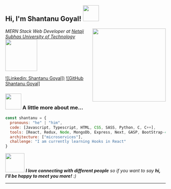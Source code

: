 <h2> Hi, I'm Shantanu Goyal! <img src="https://media.giphy.com/media/mGcNjsfWAjY5AEZNw6/giphy.gif" width="50"></h2>
<img align='right' src="https://media.giphy.com/media/RbDKaczqWovIugyJmW/giphy.gif" width="230">
<p><em>MERN Stack Web Developer at <a href="http://www.nsit.ac.in/">Netaji Subhas University of Technology </a><img src="http://www.nsit.ac.in/static/images/nsut_logo.png" height="100px">
</em></p>

[![Linkedin: Shantanu Goyal])](https://www.linkedin.com/in/shantanugoyal23/)
[![GitHub Shantanu Goyal]](https://github.com/shantanu2307)


### <img src="https://media.giphy.com/media/VgCDAzcKvsR6OM0uWg/giphy.gif" width="50"> A little more about me...  

```javascript
const shantanu = {
  pronouns: "he" | "him",
  code: [Javascript, Typescript, HTML, CSS, SASS, Python, C, C++],
  tools: [React, Redux, Node, MongoDb, Express, Next, GASP, BootStrap-4],
  architecture: ["microservices"],
  challenge: "I am currently learning Hooks in React"
}
```

<img src="https://media.giphy.com/media/LnQjpWaON8nhr21vNW/giphy.gif" width="60"> <em><b>I love connecting with different people</b> so if you want to say <b>hi, I'll be happy to meet you more!</b> :)</em>

---

